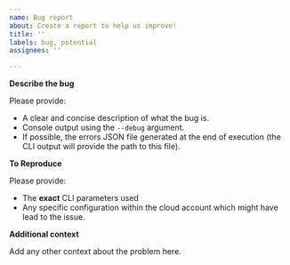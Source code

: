 ```yaml
---
name: Bug report
about: Create a report to help us improve!
title: ''
labels: bug, potential
assignees: ''

---
```


**Describe the bug**

Please provide:

- A clear and concise description of what the bug is.
- Console output using the `--debug` argument.
- If possible, the errors JSON file generated at the end of execution (the CLI output will provide the path to this file). 

**To Reproduce**

Please provide:

- The **exact** CLI parameters used 
- Any specific configuration within the cloud account which might have lead to the issue.

**Additional context**

Add any other context about the problem here.
